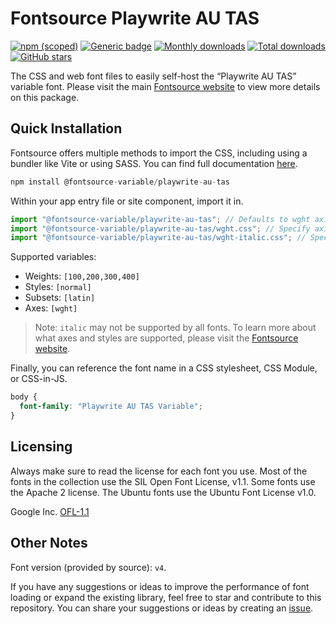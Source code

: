 # Fontsource Playwrite AU TAS

[![npm (scoped)](https://img.shields.io/npm/v/@fontsource-variable/playwrite-au-tas?color=brightgreen)](https://www.npmjs.com/package/@fontsource-variable/playwrite-au-tas) [![Generic badge](https://img.shields.io/badge/fontsource-passing-brightgreen)](https://github.com/fontsource/fontsource) [![Monthly downloads](https://badgen.net/npm/dm/@fontsource-variable/playwrite-au-tas)](https://github.com/fontsource/fontsource) [![Total downloads](https://badgen.net/npm/dt/@fontsource-variable/playwrite-au-tas)](https://github.com/fontsource/fontsource) [![GitHub stars](https://img.shields.io/github/stars/fontsource/fontsource.svg?style=social&label=Star)](https://github.com/fontsource/fontsource/stargazers)

The CSS and web font files to easily self-host the “Playwrite AU TAS” variable font. Please visit the main [Fontsource website](https://fontsource.org/fonts/playwrite-au-tas) to view more details on this package.

## Quick Installation

Fontsource offers multiple methods to import the CSS, including using a bundler like Vite or using SASS. You can find full documentation [here](https://fontsource.org/docs/getting-started/introduction).

```javascript
npm install @fontsource-variable/playwrite-au-tas
```

Within your app entry file or site component, import it in.

```javascript
import "@fontsource-variable/playwrite-au-tas"; // Defaults to wght axis
import "@fontsource-variable/playwrite-au-tas/wght.css"; // Specify axis
import "@fontsource-variable/playwrite-au-tas/wght-italic.css"; // Specify axis and style
```

Supported variables:
- Weights: `[100,200,300,400]`
- Styles: `[normal]`
- Subsets: `[latin]`
- Axes: `[wght]`

> Note: `italic` may not be supported by all fonts. To learn more about what axes and styles are supported, please visit the [Fontsource website](https://fontsource.org/fonts/playwrite-au-tas).

Finally, you can reference the font name in a CSS stylesheet, CSS Module, or CSS-in-JS.

```css
body {
  font-family: "Playwrite AU TAS Variable";
}
```

## Licensing
Always make sure to read the license for each font you use. Most of the fonts in the collection use the SIL Open Font License, v1.1. Some fonts use the Apache 2 license. The Ubuntu fonts use the Ubuntu Font License v1.0.

Google Inc.
[OFL-1.1](http://scripts.sil.org/OFL)

## Other Notes
Font version (provided by source): `v4`.

If you have any suggestions or ideas to improve the performance of font loading or expand the existing library, feel free to star and contribute to this repository. You can share your suggestions or ideas by creating an [issue](https://github.com/fontsource/fontsource/issues).